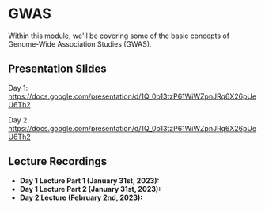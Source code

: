 # GWAS
Within this module, we'll be covering some of the basic concepts of Genome-Wide Association Studies (GWAS).

## Presentation Slides
Day 1: https://docs.google.com/presentation/d/1Q_0b13tzP61WiWZpnJRq6X26pUeU6Th2

Day 2: https://docs.google.com/presentation/d/1Q_0b13tzP61WiWZpnJRq6X26pUeU6Th2

## Lecture Recordings
* **Day 1 Lecture Part 1 (January 31st, 2023):** 
* **Day 1 Lecture Part 2 (January 31st, 2023):** 
* **Day 2 Lecture (February 2nd, 2023):** 
